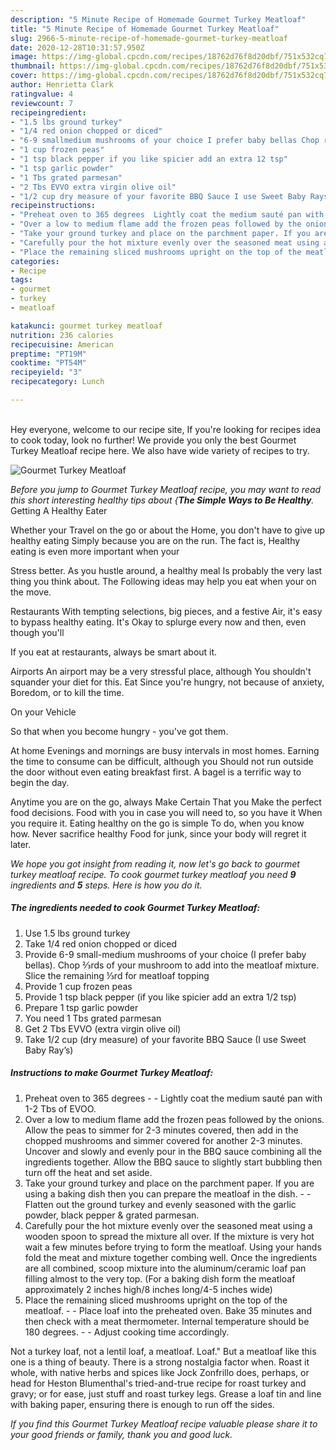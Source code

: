 ```yaml
---
description: "5 Minute Recipe of Homemade Gourmet Turkey Meatloaf"
title: "5 Minute Recipe of Homemade Gourmet Turkey Meatloaf"
slug: 2966-5-minute-recipe-of-homemade-gourmet-turkey-meatloaf
date: 2020-12-28T10:31:57.950Z
image: https://img-global.cpcdn.com/recipes/18762d76f8d20dbf/751x532cq70/gourmet-turkey-meatloaf-recipe-main-photo.jpg
thumbnail: https://img-global.cpcdn.com/recipes/18762d76f8d20dbf/751x532cq70/gourmet-turkey-meatloaf-recipe-main-photo.jpg
cover: https://img-global.cpcdn.com/recipes/18762d76f8d20dbf/751x532cq70/gourmet-turkey-meatloaf-recipe-main-photo.jpg
author: Henrietta Clark
ratingvalue: 4
reviewcount: 7
recipeingredient:
- "1.5 lbs ground turkey"
- "1/4 red onion chopped or diced"
- "6-9 smallmedium mushrooms of your choice I prefer baby bellas Chop rds of your mushroom to add into the meatloaf mixture Slice the remaining rd for meatloaf topping"
- "1 cup frozen peas"
- "1 tsp black pepper if you like spicier add an extra 12 tsp"
- "1 tsp garlic powder"
- "1 Tbs grated parmesan"
- "2 Tbs EVVO extra virgin olive oil"
- "1/2 cup dry measure of your favorite BBQ Sauce I use Sweet Baby Rays"
recipeinstructions:
- "Preheat oven to 365 degrees  Lightly coat the medium sauté pan with 1-2 Tbs of EVOO."
- "Over a low to medium flame add the frozen peas followed by the onions. Allow the peas to simmer for 2-3 minutes covered, then add in the chopped mushrooms and simmer covered for another 2-3 minutes. Uncover and slowly and evenly pour in the BBQ sauce combining all the ingredients together. Allow the BBQ sauce to slightly start bubbling then turn off the heat and set aside."
- "Take your ground turkey and place on the parchment paper. If you are using a baking dish then you can prepare the meatloaf in the dish.  Flatten out the ground turkey and evenly seasoned with the garlic powder, black pepper &amp; grated parmesan."
- "Carefully pour the hot mixture evenly over the seasoned meat using a wooden spoon to spread the mixture all over. If the mixture is very hot wait a few minutes before trying to form the meatloaf. Using your hands fold the meat and mixture together combing well. Once the ingredients are all combined, scoop mixture into the aluminum/ceramic loaf pan filling almost to the very top. (For a baking dish form the meatloaf approximately 2 inches high/8 inches long/4-5 inches wide)"
- "Place the remaining sliced mushrooms upright on the top of the meatloaf.  Place loaf into the preheated oven. Bake 35 minutes and then check with a meat thermometer. Internal temperature should be 180 degrees.   Adjust cooking time accordingly."
categories:
- Recipe
tags:
- gourmet
- turkey
- meatloaf

katakunci: gourmet turkey meatloaf 
nutrition: 236 calories
recipecuisine: American
preptime: "PT19M"
cooktime: "PT54M"
recipeyield: "3"
recipecategory: Lunch

---
```

<br>
Hey everyone, welcome to our recipe site, If you're looking for recipes idea to cook today, look no further! We provide you only the best Gourmet Turkey Meatloaf recipe here. We also have wide variety of recipes to try.
<br>


![Gourmet Turkey Meatloaf](https://img-global.cpcdn.com/recipes/18762d76f8d20dbf/751x532cq70/gourmet-turkey-meatloaf-recipe-main-photo.jpg)

<i>Before you jump to Gourmet Turkey Meatloaf recipe, you may want to read this short interesting healthy tips about {<strong>The Simple Ways to Be Healthy</strong>.</i>
Getting A Healthy Eater

Whether your Travel on the go or about the
Home, you don't have to give up healthy eating
Simply because you are on the run. The fact is,
Healthy eating is even more important when your



Stress better. As you hustle around, a healthy meal
Is probably the very last thing you think about. The
Following ideas may help you eat when your on the move.

Restaurants
With tempting selections, big pieces, and a festive
Air, it's easy to bypass healthy eating. It's
Okay to splurge every now and then, even though you'll

If you eat at restaurants, always be smart
about it.

Airports
An airport may be a very stressful place, although
You shouldn't squander your diet for this. Eat
Since you're hungry, not because of anxiety,
Boredom, or to kill the time.

On your Vehicle 

So that when you become hungry - you've got them.

At home
Evenings and mornings are busy intervals in most homes.
Earning the time to consume can be difficult, although you
Should not run outside the door without even eating breakfast
first. 
A bagel is a terrific way to begin the day.

Anytime you are on the go, always Make Certain That you
Make the perfect food decisions. 
Food with you in case you will need to, so you have it
When you require it. Eating healthy on the go is simple 
To do, when you know how. Never sacrifice healthy
Food for junk, since your body will regret it later.


<i>We hope you got insight from reading it, now let's go back to gourmet turkey meatloaf recipe. To cook gourmet turkey meatloaf you need <strong>9</strong> ingredients and <strong>5</strong> steps. Here is how you do it.
</i>

##### The ingredients needed to cook Gourmet Turkey Meatloaf:

1. Use 1.5 lbs ground turkey
1. Take 1/4 red onion chopped or diced
1. Provide 6-9 small-medium mushrooms of your choice (I prefer baby bellas). Chop ⅔rds of your mushroom to add into the meatloaf mixture. Slice the remaining ⅓rd for meatloaf topping
1. Provide 1 cup frozen peas
1. Provide 1 tsp black pepper (if you like spicier add an extra 1/2 tsp)
1. Prepare 1 tsp garlic powder
1. You need 1 Tbs grated parmesan
1. Get 2 Tbs EVVO (extra virgin olive oil)
1. Take 1/2 cup (dry measure) of your favorite BBQ Sauce (I use Sweet Baby Ray’s)


##### Instructions to make Gourmet Turkey Meatloaf:

1. Preheat oven to 365 degrees -  - Lightly coat the medium sauté pan with 1-2 Tbs of EVOO.
1. Over a low to medium flame add the frozen peas followed by the onions. Allow the peas to simmer for 2-3 minutes covered, then add in the chopped mushrooms and simmer covered for another 2-3 minutes. Uncover and slowly and evenly pour in the BBQ sauce combining all the ingredients together. Allow the BBQ sauce to slightly start bubbling then turn off the heat and set aside.
1. Take your ground turkey and place on the parchment paper. If you are using a baking dish then you can prepare the meatloaf in the dish. -  - Flatten out the ground turkey and evenly seasoned with the garlic powder, black pepper &amp; grated parmesan.
1. Carefully pour the hot mixture evenly over the seasoned meat using a wooden spoon to spread the mixture all over. If the mixture is very hot wait a few minutes before trying to form the meatloaf. Using your hands fold the meat and mixture together combing well. Once the ingredients are all combined, scoop mixture into the aluminum/ceramic loaf pan filling almost to the very top. (For a baking dish form the meatloaf approximately 2 inches high/8 inches long/4-5 inches wide)
1. Place the remaining sliced mushrooms upright on the top of the meatloaf. -  - Place loaf into the preheated oven. Bake 35 minutes and then check with a meat thermometer. Internal temperature should be 180 degrees.  -  - Adjust cooking time accordingly.


Not a turkey loaf, not a lentil loaf, a meatloaf. Loaf.&#34; But a meatloaf like this one is a thing of beauty. There is a strong nostalgia factor when. Roast it whole, with native herbs and spices like Jock Zonfrillo does, perhaps, or head for Heston Blumenthal&#39;s tried-and-true recipe for roast turkey and gravy; or for ease, just stuff and roast turkey legs. Grease a loaf tin and line with baking paper, ensuring there is enough to run off the sides. 

<i>If you find this Gourmet Turkey Meatloaf recipe valuable please share it to your good friends or family, thank you and good luck.</i>
